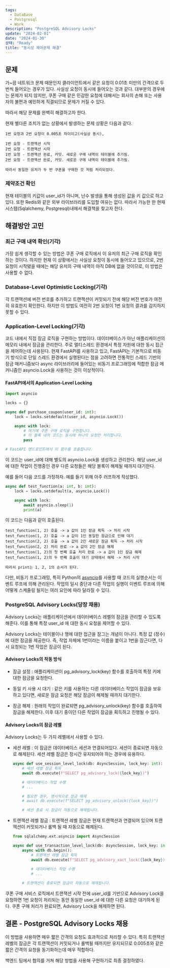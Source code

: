```yaml
---
tags:
  - DataBase
  - Postgresql
  - Work
description: "PostgreSQL Advisory Locks"
update: "2024-02-01"
date: "2024-01-30"
상태: "Ready"
title: "동시성 제어문제 해결"
---
```

## 문제

가~끔 네트워크 문제 때문인지 클라이언트에서 같은 요청이 0.01초 미만의 간격으로 두 번씩 들어오는 경우가 있다. 사실상 요청이 동시에 들어오는 것과 같다. 대부분의 경우에는 문제가 되지 않지만, 쿠폰 구매 같은 민감한 요청에 대해서는 회사의 손해 또는 사용자의 불편과 예민하게 직결되므로 문제가 커질 수 있다. 

따라서 해당 문제를 완벽히 해결하고자 한다. 

현재 별다른 조치가 없는 상황에서 발생하는 문제 상황은 다음과 같다. 

```plain text
1번 요청과 2번 요청이 0.005초 차이이고(사실상 동시),

1번 요청 - 트랜잭션 시작
2번 요청 - 트랜잭션 시작
1번 요청 - 트랜잭션 완료, 커밋. 새로운 구매 내역이 테이블에 추가됨.
2번 요청 - 트랜잭션 완료, 커밋. 새로운 구매 내역이 테이블에 추가됨. 

따라서 동일한 유저가 두 번 쿠폰을 구매한 것 처럼 처리되었다. 
```

### 제약조건 확인

현재 테이블의 키값이 user_id가 아니며, 난수 발생을 통해 생성된 값을 키 값으로 하고 있다. 또한 Redis와 같은 외부 라이브러리를 도입할 여유는 없다. 따라서 가능한 한 현재 시스템(Sqlalchemy, Postgresql)내에서 해결책을 찾고자 한다. 

## 해결방안 고민

### 최근 구매 내역 확인(기각)

가장 쉽게 생각할 수 있는 방법은 쿠폰 구매 로직에서 이 유저의 최근 구매 로직을 확인하는 것이다. 하지만 현재 이 상황에서는 사실상 요청이 동시에 들어오고 있으므로, 2번 요청이 시작됐을 때에는 해당 유저의 구매 내역이 아직 DB에 없을 것이므로, 이 방법은 사용할 수 없다. 

### Database-Level Optimistic Locking(기각)

각 트랜잭션에 버전 번호를 추가하고 트랜잭션이 커밋되기 전에 해당 버전 번호가 여전히 유효한지 확인한다. 하지만 이 방법도 여전히 2번 요청이 1번 요청의 결과를 감지하지 못할 수 있다. 

### Application-Level Locking(기각)

코드 내에서 직접 잠금 로직을 구현하는 방법이다. 데이터베이스가 아닌 애플리케이션의 메모리 내에서 잠금을 관리한다. 주로 멀티스레드 환경에서 특정 자원에 대한 동시 접근을 제어하는데 사용된다. 현재 FastAPI를 사용하고 있고, FastAPI는 기본적으로 비동기 방식으로 단일 스레드 환경에서 실행된다는 점을 고려하면 전통적인 스레드 기반의 잠금 매커니즘보다 async 라이브러리에 들어있는 비동기 프로그래밍에 적합한 잠금 메커니즘인 asyncio.Lock을 사용하는 것이 이상적이다.

#### FastAPI에서의 Application-Level Locking

```python
import asyncio

locks = {}

async def purchase_coupon(user_id: int):
    lock = locks.setdefault(user_id, asyncio.Lock())

    async with lock:
        # 여기에 쿠폰 구매 로직을 구현합니다.
        # 이 블록 내의 코드는 동시에 하나의 요청만 처리합니다.
        pass

# FastAPI 엔드포인트에서 이 함수를 호출합니다.
```

이 코드는 user_id에 대해 별도의 asyncio.Lock을 생성하고 관리한다. 해당 user_id에 대한 작업이 진행중인 경우 다른 요청들은 해당 블록이 해제될 때까지 대기한다. 

예를 들어 다음 코드를 가정하자. 예를 들기 위해 아주 러프하게 작성했다. 

```python
async def test_function(a: int, b: int):
    lock = locks.setdefault(a, asyncio.Lock())

    async with lock:
        await asyncio.sleep(1)
        print(a)
```

이 코드는 다음과 같이 호출된다. 

```plain text
test_function(1, 2) 호출 -> a 값이 1인 잠금 획득 -> 처리 시작
test_function(1, 2) 호출 -> a 값이 1인 동일한 잠금으로 인해 대기
test_function(2, 2) 호출 -> a 값이 2인 새로운 잠금 획득 -> 처리 시작
test_function(2, 2) 처리 완료 -> a 값이 2인 잠금 해제
test_function(1, 2)의 첫 번째 호출 처리 완료 -> a 값이 1인 잠금 해제
test_function(1, 2)의 두 번째 호출이 대기 상태에서 해제 -> 처리 시작

따라서 print는 1, 2, 1의 순서가 된다. 
```

다만, 비동기 프로그래밍, 특히 Python의 [asyncio](https://sharknia.github.io/FastAPI와-asyncio)를 사용할 때 코드의 실행순서는 이벤트 루프에 의해 관리된다. 작업의 일시 중단과 다른 작업의 실행이 이벤트 루프에 의해 어떻게 스케줄링 될지는 여러 요인에 따라 달라질 수 있다. 

### PostgreSQL Advisory Locks(당장 채용)

Advisory Locks는 애플리케이션에서 데이터베이스 레벨의 잠금을 관리할 수 있도록 해준다. 이를 통해 특정 user_id 에 대한 동시 요청을 제어할 수 있다. 

Advisory Locks는 테이블이나 행에 대한 접근을 잠그는 개념이 아니다. 특정 값 (정수)에 대한 잠금을 제공한다. 즉, 작업 자체에 1번이라는 이름을 붙이고 1번을 잠근다면, 다시 요청되는 1번 작업은 잠금이 된다. 

#### Advisory Locks의 작동 방식

- 잠금 설정 : 애플리케이션이 pg_advisory_lock(key) 함수를 호출하여 특정 키에 대한 잠금을 요청한다.

- 동일 키 사용 시 대기 : 같은 키를 사용하는 다른 데이터베이스 작업이 잠금을 보유하고 있다면, 새로운 잠금 요청은 해당 잠금이 해제될 때까지 대기한다. 

- 잠금 해제 : 원래의 작업이 완료되면 pg_advisory_unlock(key) 함수를 호출하여 잠금을 해제한다. 이후 대기 중이던 다른 작업이 잠금을 획득하고 진행될 수 있다. 

#### Advisory Locks의 잠금 레벨

Advisory Locks는 두 가지 레벨에서 사용할 수 있다. 

- 세션 레벨 : 이 잠금은 데이터베이스 세션과 연결되어있다. 세션이 종료되면 자동으로 해제된다. 세션 레벨 잠금은 장시간 유지되어야 하는 경우에 유용하다. 

    ```python
    async def use_session_level_lock(db: AsyncSession, lock_key: int):
        # 세션 레벨 잠금 획득
        await db.execute(f"SELECT pg_advisory_lock({lock_key})")
    
        # 데이터베이스 작업 수행
        # ...
    
        # 필요한 경우, 명시적으로 잠금 해제
        # await db.execute(f"SELECT pg_advisory_unlock({lock_key})")
    
        # 세션 종료 시 잠금이 자동으로 해제됩니다.
    ```

- 트랜잭션 레벨 잠금 : 트랜잭션 레벨 잠금은 현재 트랜잭션과 연결되어 있으며 트랜잭션이 커밋되거나 롤백 될 때 자동으로 해제된다. 

    ```python
    from sqlalchemy.ext.asyncio import AsyncSession
    
    async def use_transaction_level_lock(db: AsyncSession, lock_key: int):
        async with db.begin():
            # 트랜잭션 레벨 잠금 획득
            await db.execute(f"SELECT pg_advisory_xact_lock({lock_key})")
            
            # 데이터베이스 작업 수행
            # ...
    
        # 트랜잭션이 종료되면 잠금이 자동으로 해제됩니다.
    ```

쿠폰 구매 서비스 로직에서 트랜잭션 시작 전에  user_id를 기반으로 Advisory Lock을 요청하면 1번 요청이 처리되는 동안 동일한 user_id 에 대한 다른 요청은 대기하게 된다. 쿠폰 구매 처리가 완료되면, Advisory Lock을 해제하면 된다. 

## 결론 - PostgreSQL Advisory Locks 채용

이 방법을 사용하면 매우 짧은 간격의 요청도 효과적으로 처리할 수 있다. 특히 트랜잭션 레벨의 잠금은 각 트랜잭션이 커밋되거나 롤백될 때까지만 유지되므로 0.005초와 같은 짧은 간격의 요청을 동기화하는데 매우 적합하다. 

백엔드 팀에서 협의를 거쳐 해당 방법을 사용해 구현하기로 최종 결정하였다. 

